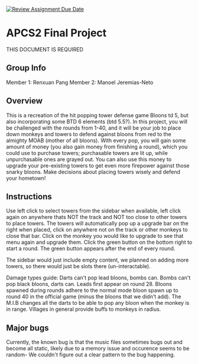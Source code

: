 [![Review Assignment Due Date](https://classroom.github.com/assets/deadline-readme-button-24ddc0f5d75046c5622901739e7c5dd533143b0c8e959d652212380cedb1ea36.svg)](https://classroom.github.com/a/syDSSnTt)
# APCS2 Final Project
THIS DOCUMENT IS REQUIRED
## Group Info
Member 1: Renxuan Pang
Member 2: Manoel Jeremias-Neto
## Overview
This is a recreation of the hit popping tower defense game Bloons td 5, but also incorporating some BTD 6 elements (btd 5.5?). In this project, you will be challenged with the rounds from 1-40, and it will be your job to place down monkeys and towers to defend against bloons from red to the almighty MOAB (mother of all bloons). With every pop, you will gain some amount of money (you also gain money from finishing a round), which you could use to purchase towers; purchasable towers are lit up, while unpurchasable ones are grayed out. You can also use this money to upgrade your pre-existing towers to get even more firepower against those snarky bloons. Make decisions about placing towers wisely and defend your hometown!

## Instructions
Use left click to select towers from the sidebar when available, left click again on anywhere thats NOT the track and NOT too close to other towers to place towers. The towers will automatically pop up a upgrade bar on the right when placed, click on anywhere not on the track or other monkeys to close that bar. Click on the monkey you would like to upgrade to see that menu again and upgrade them. Click the green button on the bottom right to start a round. The green button appears after the end of every round.  

The sidebar would just include empty content, we planned on adding more towers, so there would just be slots there (un-interactable).

Damage types guide:
Darts can't pop lead bloons, bombs can. Bombs can't pop black bloons, darts can. Leads first appear on round 28. Bloons spawned during rounds adhere to the normal mode bloon spawn up to round 40 in the official game (minus the bloons that we didn't add). The M.I.B changes all the darts to be able to pop any bloon when the monkey is in range. Villages in general provide buffs to monkeys in radius. 

## Major bugs
Currently, the known bug is that the music files sometimes bugs out and become all static, likely due to a memory issue and occurence seems to be random- We couldn't figure out a clear pattern to the bug happening. 
